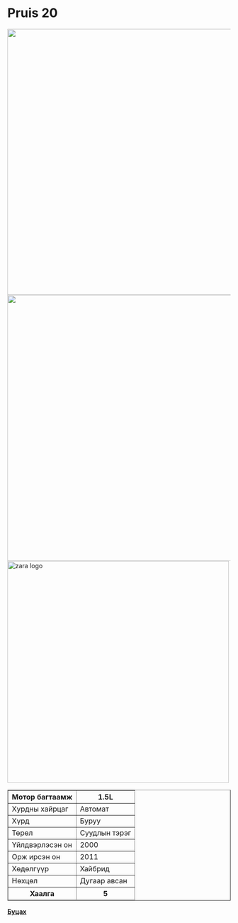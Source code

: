 # Pruis 20
<html>
<head>
  <img src= "https://user-images.githubusercontent.com/79790495/109461712-884af500-7a9d-11eb-8412-a8652fd8b9b3.jpg" width="600" heigth="100"/>
  <img src= "https://user-images.githubusercontent.com/79790495/109459786-6f8d1000-7a9a-11eb-8d0b-be4bb8f31b57.jpg" width="600" heigth="100"/>  
  <img src="https://user-images.githubusercontent.com/79790495/109459825-83387680-7a9a-11eb-99c5-3931b63056ff.jpg" width="500" heigth="100" alt = "zara logo" />
</head>
<body>
  <table border="1">
    <thead>
      <tr>
        <th>Мотор багтаамж</th>
        <th>1.5L</th>
      </tr>
    </thead>
    <tfoot>
       <tr>
         <th>Хаалга</th>
         <th>5</th>
       </tr>
    </tfoot>
    <tbody>
        <tr>
         <td>Хурдны хайрцаг</td>
         <td>Автомат</td>
        </tr>
        <tr>
         <td>Хүрд</td>
         <td>Буруу</td>
        </tr>
        <tr>       
         <td>Төрөл</td>
         <td>Суудлын тэрэг</td>
        </tr> 
        <tr> 
         <td>Үйлдвэрлэсэн он</td>
         <td>2000</td>
         </tr>
        <tr> 
         <td>Орж ирсэн он</td>
         <td>2011</td>
         </tr>
        <tr> 
         <td>Хөдөлгүүр</td>
         <td>Хайбрид</td>
         </tr>        
        <tr> 
         <td>Нөхцөл</td>
         <td>Дугаар авсан</td>
         </tr>      
      </tbody>
    </table>
  </body>
  <p><a href="https://lab3-itu.github.io/"><strong>Буцах</strong><a/>
    </p>
   </html> 
      
      
      
      
      
      
      
      
      
      
      
      
      
      
      
      
      
      
      
      
      
      
      
      
      
      
      
